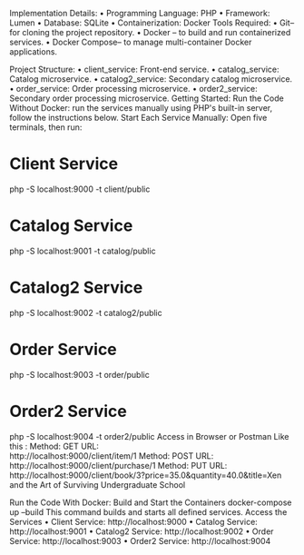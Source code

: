 Implementation Details:
  • Programming Language: PHP 
  • Framework: Lumen 
  • Database: SQLite 
  • Containerization: Docker
Tools Required:
  • Git– for cloning the project repository.
  • Docker – to build and run containerized services.
  • Docker Compose– to manage multi-container Docker applications.

Project Structure:
  • client_service: Front-end service.
  • catalog_service: Catalog microservice.
  • catalog2_service: Secondary catalog microservice.
  • order_service: Order processing microservice.
  • order2_service: Secondary order processing microservice.
Getting Started:
Run the Code Without Docker:
run the services manually using PHP's built-in server, follow the instructions below.
Start Each Service Manually:
Open five terminals, then run:
# Client Service
php -S localhost:9000 -t client/public
# Catalog Service
php -S localhost:9001 -t catalog/public
# Catalog2 Service
php -S localhost:9002 -t catalog2/public
# Order Service
php -S localhost:9003 -t order/public
# Order2 Service
php -S localhost:9004 -t order2/public
Access in Browser or Postman
Like this :
Method: GET
URL:  
http://localhost:9000/client/item/1
Method: POST
URL: 
http://localhost:9000/client/purchase/1
Method: PUT
URL:
http://localhost:9000/client/book/3?price=35.0&quantity=40.0&title=Xen and the Art of Surviving Undergraduate School

Run the Code With Docker:
Build and Start the Containers
docker-compose up –build
This command builds and starts all defined services.
Access the Services
  • Client Service: http://localhost:9000
  • Catalog Service: http://localhost:9001
  • Catalog2 Service: http://localhost:9002
  • Order Service: http://localhost:9003
  • Order2 Service: http://localhost:9004







